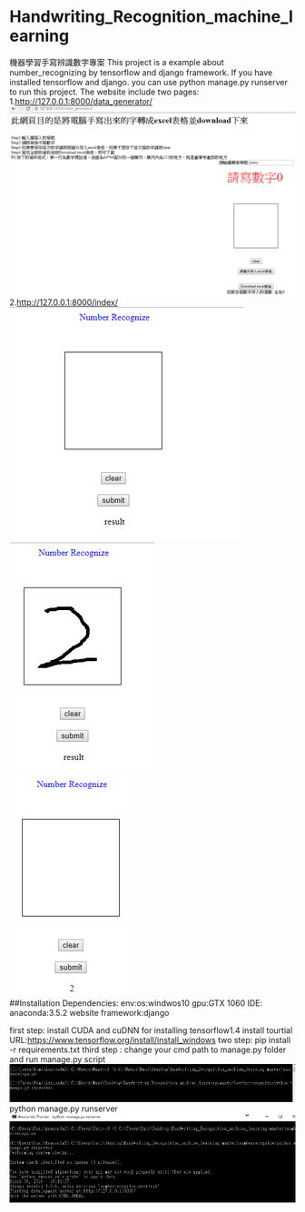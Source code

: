 # Handwriting_Recognition_machine_learning
機器學習手寫辨識數字專案
This project is a example about number_recognizing by tensorflow and django framework.
If you have installed tensorflow and django.
you can use python manage.py runserver to run this project.
The website include two pages:
1.http://127.0.0.1:8000/data_generator/
![](readmepics/data_generator_page.PNG)
2.http://127.0.0.1:8000/index/
![](readmepics/predictpage.PNG)
<br>
![](readmepics/example.PNG)
<br>
![](readmepics/result.PNG)
<br>
##Installation Dependencies:
env:os:windwos10
    gpu:GTX 1060
    IDE: anaconda:3.5.2
    website framework:django

first step: install CUDA and cuDNN for installing tensorflow1.4
install tourtial URL:https://www.tensorflow.org/install/install_windows
two step: pip install -r requirements.txt
third step : change your cmd path to manage.py folder and run manage.py script
![](readmepics/cmd_runserver.PNG)
python manage.py runserver
![](readmepics/success_local_web.PNG)
